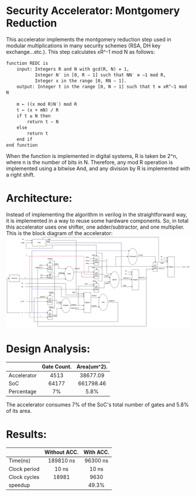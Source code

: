 # Security Accelerator: Montgomery Reduction
This accelerator implements the montgomery reduction step used in modular multiplications in many security schemes (RSA, DH key exchange...etc.). This step calculates xR^-1 mod N as follows:
```
function REDC is
    input: Integers R and N with gcd(R, N) = 1,
           Integer N′ in [0, R − 1] such that NN′ ≡ −1 mod R,
           Integer x in the range [0, RN − 1].
    output: Integer t in the range [0, N − 1] such that t ≡ xR^−1 mod N

    m ← ((x mod R)N′) mod R
    t ← (x + mN) / R
    if t ≥ N then
        return t − N
    else
        return t
    end if
end function
```
When the function is implemented in digital systems, R is taken be 2^n, where n is the number of bits in N. Therefore, any mod R operation is implemented using a bitwise And, and any division by R is implemented with a right shift.
# Architecture:
Instead of implementing the algorithm in verilog in the straightforward way, it is implemented in a way to reuse some hardware components. So, in total this accelerator uses one shifter, one adder/subtractor, and one multiplier.
This is the block diagram of the accelerator:
![Block Diagram](modified_accelerator.png)
# Design Analysis:
|              | Gate Count.    | Area(um^2).     |
| :---         |     :---:      |    :---:        |
| Accelerator  | 4513	        | 38677.09        |
| SoC          | 64177	        | 661798.46       |
| Percentage   | 7%             | 5.8%            |

The accelerator consumes 7% of the SoC's total number of gates and 5.8% of its area.

# Results:
|              | Without ACC.   | With ACC.     |
| :---         |     :---:      |    :---:      |
| Time(ns)     | 189810 ns      | 96300 ns      |
| Clock period | 10 ns          | 10 ns         |
| Clock cycles | 18981          | 9630          |
| speedup      |                | 49.3%         |
